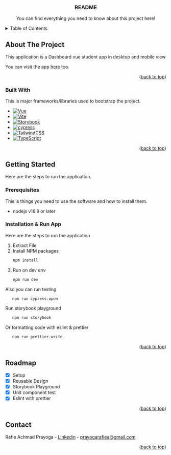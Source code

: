 <a name="readme-top"></a>

<!-- PROJECT LOGO -->
<br />
<div align="center">
  <h3 align="center">README</h3>

  <p align="center">
    You can find everything you need to know about this project here!
  </p>
</div>

<!-- TABLE OF CONTENTS -->
<details>
  <summary>Table of Contents</summary>
  <ol>
    <li>
      <a href="#about-the-project">About The Project</a>
      <ul>
        <li><a href="#built-with">Built With</a></li>
      </ul>
    </li>
    <li>
      <a href="#getting-started">Getting Started</a>
      <ul>
        <li><a href="#prerequisites">Prerequisites</a></li>
        <li><a href="#installation">Installation</a></li>
      </ul>
    </li>
    <li><a href="#roadmap">Roadmap</a></li>
    <li><a href="#contact">Contact</a></li>
  </ol>
</details>

<!-- ABOUT THE PROJECT -->

## About The Project

This application is a Dashboard vue student app in desktop and mobile view

You can visit the app [here](https://phone-book-project-git-develop-raprayoga.vercel.app/) too.

<p align="right">(<a href="#readme-top">back to top</a>)</p>

### Built With

This is major frameworks/libraries used to bootstrap the project.

- [![Vue][Vue.js]][Vue-url]
- [![Vite][Vite.js]][Vite-url]
- [![Storybook][Storybook.js]][Storybook-url]
- [![cypress][cypress.js]][cypress-url]
- [![TailwindCSS][TailwindCSS.js]][TailwindCSS-url]
- [![TypeScript][TypeScript.js]][TypeScript-url]

<p align="right">(<a href="#readme-top">back to top</a>)</p>

<!-- GETTING STARTED -->

## Getting Started

Here are the steps to run the application.

### Prerequisites

This is things you need to use the software and how to install them.

- nodejs v16.8 or later

### Installation & Run App

Here are the steps to run the application

1. Extract File
2. Install NPM packages
   ```sh
   npm install
   ```
3. Run on dev env
   ```js
   npm run dev
   ```

Also you can run testing

```js
   npm run cypress:open
```

Run storybook playground

```js
   npm run storybook
```

Or formatting code with eslint & prettier

```js
   npm run prettier:write
```

<p align="right">(<a href="#readme-top">back to top</a>)</p>

<!-- ROADMAP -->

## Roadmap

- [x] Setup
- [x] Reusable Design
- [x] Storybook Playground
- [x] Unit component test
- [x] Eslint with prettier

<p align="right">(<a href="#readme-top">back to top</a>)</p>

<!-- CONTACT -->

## Contact

Rafie Achmad Prayoga - [Linkedin](https://www.linkedin.com/in/rafie-achmad-prayoga-8b1ba2192/) - prayogarafiea@gmail.com

<p align="right">(<a href="#readme-top">back to top</a>)</p>

[linkedin-shield]: https://img.shields.io/badge/-LinkedIn-black.svg?style=for-the-badge&logo=linkedin&colorB=555
[linkedin-url]: https://linkedin.com/in/othneildrew
[Vue.js]: https://img.shields.io/badge/Vue.js-35495E?style=for-the-badge&logo=vuedotjs&logoColor=4FC08D
[Vue-url]: https://vuejs.org/
[Vite.js]: https://img.shields.io/badge/vite-%23646CFF.svg?style=for-the-badge&logo=vite&logoColor=white
[Vite-url]: https://vitejs.dev/
[Storybook.js]: https://img.shields.io/badge/-Storybook-FF4785?style=for-the-badge&logo=storybook&logoColor=white
[Storybook-url]: https://storybook.js.org/
[cypress.js]: https://img.shields.io/badge/-cypress-%23E5E5E5?style=for-the-badge&logo=cypress&logoColor=058a5e
[cypress-url]: https://www.cypress.io/
[TailwindCSS.js]: https://img.shields.io/badge/tailwindcss-%2338B2AC.svg?style=for-the-badge&logo=tailwind-css&logoColor=white
[TailwindCSS-url]: https://tailwindcss.com/
[TypeScript.js]: https://img.shields.io/badge/typescript-%23007ACC.svg?style=for-the-badge&logo=typescript&logoColor=white
[TypeScript-url]: https://www.typescriptlang.org/
